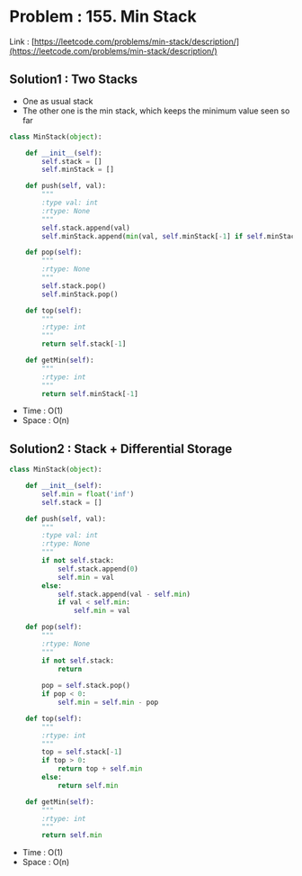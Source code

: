 # Problem : 155. Min Stack
Link : [https://leetcode.com/problems/min-stack/description/](https://leetcode.com/problems/min-stack/description/)

## Solution1 : Two Stacks
- One as usual stack
- The other one is the min stack, which keeps the minimum value seen so far
```python
class MinStack(object):

    def __init__(self):
        self.stack = []
        self.minStack = []

    def push(self, val):
        """
        :type val: int
        :rtype: None
        """
        self.stack.append(val)
        self.minStack.append(min(val, self.minStack[-1] if self.minStack else val))

    def pop(self):
        """
        :rtype: None
        """
        self.stack.pop()
        self.minStack.pop()

    def top(self):
        """
        :rtype: int
        """
        return self.stack[-1]

    def getMin(self):
        """
        :rtype: int
        """
        return self.minStack[-1]
```
- Time : O(1)
- Space : O(n)

## Solution2 : Stack + Differential Storage

```python
class MinStack(object):

    def __init__(self):
        self.min = float('inf')
        self.stack = []

    def push(self, val):
        """
        :type val: int
        :rtype: None
        """
        if not self.stack:
            self.stack.append(0)
            self.min = val
        else:
            self.stack.append(val - self.min)
            if val < self.min:
                self.min = val

    def pop(self):
        """
        :rtype: None
        """
        if not self.stack:
            return
        
        pop = self.stack.pop()
        if pop < 0:
            self.min = self.min - pop

    def top(self):
        """
        :rtype: int
        """
        top = self.stack[-1]
        if top > 0:
            return top + self.min
        else:
            return self.min

    def getMin(self):
        """
        :rtype: int
        """
        return self.min
```
- Time : O(1)
- Space : O(n)
